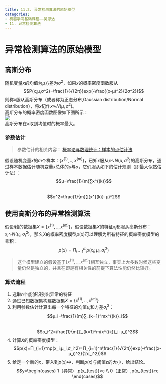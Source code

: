 ```yaml
---
title: 11.2. 异常检测算法的原始模型
categories: 
- 机器学习基础课程——吴恩达
- 11. 异常检测算法
---
```

# 异常检测算法的原始模型
## 高斯分布
随机变量$x$的均值为$μ$方差为$σ^2$，如果$x$的概率密度函数服从
$$P(x;μ,σ^2)=\frac{1}{√{2π}}exp(-\frac{(x-μ)^2}{2σ^2})$$
则称$x$服从高斯分布（或者称为正态分布,Gaussian distribution/Normal distribution），将$x$记作$x∿N(μ,σ^2)$。  
高斯分布的概率密度函数图像如下图所示：  
![](https://img.mianfeiwendang.com/pic/0b1df5c172c3e5197756b634/1-786-png_6_0_0_465_676_166_142_892.979_1262.879-924-0-1451-924.jpg)  
高斯分布在$x$取到均值时的概率最大。  

### 参数估计
> 参数估计的相关内容：  [概率论与数理统计：样本的点估计法](https://l61012345.top/2021/04/27/%E5%AD%A6%E4%B9%A0%E7%AC%94%E8%AE%B0/%E5%A4%8D%E4%B9%A0%E7%AC%94%E8%AE%B0/%E6%A6%82%E7%8E%87%E8%AE%BA%E4%B8%8E%E6%95%B0%E7%90%86%E7%BB%9F%E8%AE%A1/#%E6%A0%B7%E6%9C%AC%E7%9A%84%E7%82%B9%E4%BC%B0%E8%AE%A1%E6%B3%95)  

假设随机变量$x$的$m$个样本：$\{x^{(1)},..,x^{(m)}\}$，已知$x$服从$x∿N(μ,σ^2)$的高斯分布，通过样本数据估计随机变量$x$总体的$μ$与$σ$，它们服从如下的估计规则（即最大似然估计法）：  
$$μ=\frac{1}{m}∑x^{(k)}$$  
$$σ^2=\frac{1}{m}∑(x^{(k)}-μ)^2$$  

## 使用高斯分布的异常检测算法
假设$i$维的数据集$X=\{x^{(1)},..,x^{(m)}\}$，假设数据集$X$的特征$x_i$都服从高斯分布：$x_i∿N(μ_i,σ_i^2)$，那么$X$的概率密度模型$p(x)$可以理解为所有特征的概率密度模型的乘积：  
$$p(x)=Π_{i=1}^mp(x_i;μ_i,σ_i^2)$$

> 这个模型建立的假设基于$\{x^{(1)},..,x^{(m)}\}$相互独立，事实上大多数时候这些变量仍然是独立的，并且在即是有相关性的前提下算法性能仍然比较好。    

### 算法流程
1. 选取$n$个能够识别出异常的特征  
2. 通过已知数据集构建数据集$X=\{x^{(1)},..,x^{(m)}\}$  
3. 利用参数估计计算出每一个特征的均值$μ_i$和方差$σ_i^2$：  
  $$μ_i=\frac{1}{m}∑_{k=1}^mx^{(k)}_i$$  
  $$σ_i^2=\frac{1}{m}∑_{k=1}^m(x^{(k)}_i-μ_i)^2$$
4. 计算$X$的概率密度模型：  
  $$p(x)=Π_{i=1}^np(x_i;μ_i,σ_i^2)=Π_{i=1}^n\frac{1}{√{2π}}exp(-\frac{(x-μ_i)^2}{2σ_i^2})$$
5. 给定一个新的$x$，带入到$p(x)$中，判断$p(x)$与阈值$ɛ$的大小，给出结论。  
  $$y=\begin{cases}
    1（异常）,p(x_{test})<ɛ \\
    0（正常）,p(x_{test})≥ɛ
  \end{cases}$$
